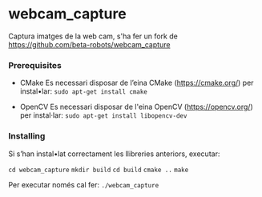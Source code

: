 # webcam_capture
Captura imatges de la web cam, s'ha fer un fork de https://github.com/beta-robots/webcam_capture
### Prerequisites
* CMake
Es necessari disposar de l’eina CMake (https://cmake.org/)  per instal•lar: 
`sudo apt-get install cmake`

* OpenCV
Es necessari disposar de l'eina OpenCV (https://opencv.org/) per instal·lar:
`sudo apt-get install libopencv-dev`

### Installing

Si s’han instal•lat correctament les llibreries anteriors, executar:

`cd webcam_capture`
`mkdir build`
`cd build`
`cmake ..`
`make`

Per executar només cal fer: `./webcam_capture`
